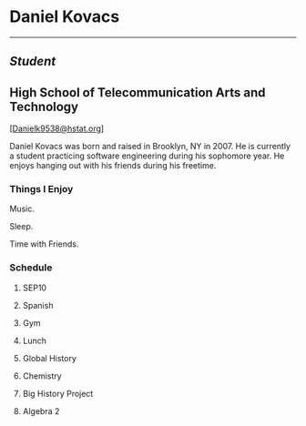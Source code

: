 # **Daniel Kovacs**

---

## _Student_

## High School of Telecommunication Arts and Technology

[Danielk9538@hstat.org]

Daniel Kovacs was born and raised in Brooklyn, NY in 2007. He is currently a student practicing software engineering during his sophomore year. He enjoys hanging out with his friends during his freetime.

### Things I Enjoy
Music.

Sleep.

Time with Friends. 

### Schedule

1. SEP10

2. Spanish

3. Gym

4. Lunch

5. Global History

6. Chemistry

7. Big History Project

8. Algebra 2